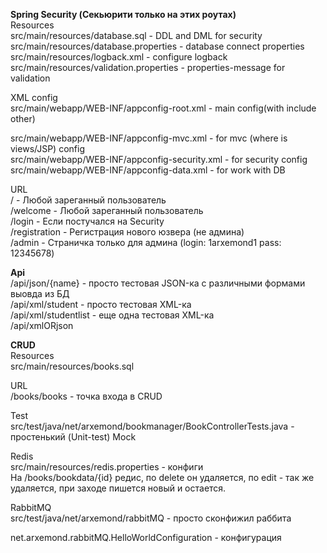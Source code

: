 **Spring Security (Секьюрити только на этих роутах)**<br>
Resources<br>
src/main/resources/database.sql - DDL and DML for security<br>
src/main/resources/database.properties - database connect properties<br>
src/main/resources/logback.xml - configure logback<br>
src/main/resources/validation.properties - properties-message for validation<br>

XML config <br>
src/main/webapp/WEB-INF/appconfig-root.xml - main config(with include other)<br>

src/main/webapp/WEB-INF/appconfig-mvc.xml - for mvc (where is views/JSP) config<br>
src/main/webapp/WEB-INF/appconfig-security.xml - for security config<br>
src/main/webapp/WEB-INF/appconfig-data.xml - for work with DB<br>

URL<br>
/ - Любой зареганный пользователь<br>
/welcome - Любой зареганный пользователь<br>
/login - Если постучался на Security<br>
/registration - Регистрация нового юзвера (не админа)<br>
/admin - Страничка только для админа (login: 1arxemond1 pass: 12345678)<br>


**Api**<br>
/api/json/{name} - просто тестовая JSON-ка с различными формами выовда из БД<br>
/api/xml/student - просто тестовая XML-ка<br>
/api/xml/studentlist - еще одна тестовая XML-ка<br>
/api/xmlORjson

**CRUD**<br>
Resources<br>
src/main/resources/books.sql<br>

URL<br>
/books/books - точка входа в CRUD

Test<br>
src/test/java/net/arxemond/bookmanager/BookControllerTests.java  - простенький (Unit-test) Mock
 
Redis<br>
src/main/resources/redis.properties - конфиги <br>
На /books/bookdata/{id} редис, по delete он удаляется, 
по edit - так же удаляется, при заходе пишется новый и остается.<br>

RabbitMQ<br>
src/test/java/net/arxemond/rabbitMQ - просто сконфижил раббита<br>

net.arxemond.rabbitMQ.HelloWorldConfiguration - конфигурация<br>